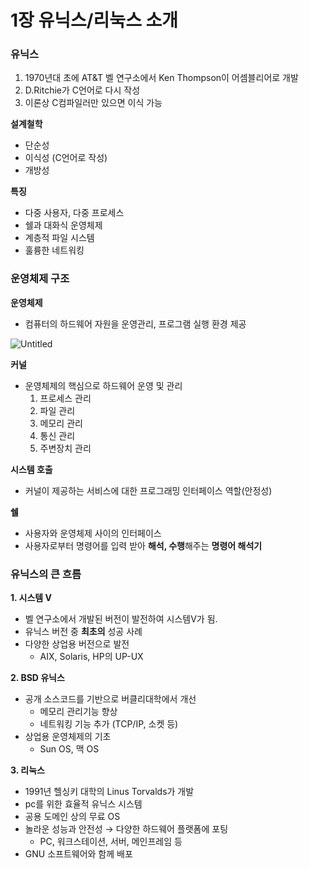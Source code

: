 # 1장 유닉스/리눅스 소개

### 유닉스

1. 1970년대 초에 AT&T 벨 연구소에서 Ken Thompson이 어셈블리어로 개발
2. D.Ritchie가 C언어로 다시 작성
3. 이론상 C컴파일러만 있으면 이식 가능

**설계철학**

- 단순성
- 이식성 (C언어로 작성)
- 개방성

**특징**

- 다중 사용자, 다중 프로세스
- 쉘과 대화식 운영체제
- 계층적 파일 시스템
- 훌륭한 네트워킹

### 운영체제 구조

**운영체제**

- 컴퓨터의 하드웨어 자원을 운영관리, 프로그램 실행 환경 제공

![Untitled](https://user-images.githubusercontent.com/101644572/172170903-024716b8-ffc0-41ef-8f0b-781e6f9a46e9.png)


**커널**

- 운영체제의 핵심으로 하드웨어 운영 및 관리
    1. 프로세스 관리
    2. 파일 관리
    3. 메모리 관리
    4. 통신 관리
    5. 주변장치 관리

**시스템 호출**

- 커널이 제공하는 서비스에 대한 프로그래밍 인터페이스 역할(안정성)

**쉘**

- 사용자와 운영체제 사이의 인터페이스
- 사용자로부터 명령어를 입력 받아 **해석, 수행**해주는 **명령어 해석기**

### 유닉스의 큰 흐름

**1. 시스템 V**

- 벨 연구소에서 개발된 버전이 발전하여 시스템V가 됨.
- 유닉스 버전 중 **최초의** 성공 사례
- 다양한 상업용 버전으로 발전
    - AIX, Solaris, HP의 UP-UX

**2. BSD 유닉스**

- 공개 소스코드를 기반으로 버클리대학에서 개선
    - 메모리 관리기능 향상
    - 네트워킹 기능 추가 (TCP/IP, 소켓 등)
- 상업용 운영체제의 기초
    - Sun OS, 맥 OS

**3. 리눅스**

- 1991년 헬싱키 대학의 Linus Torvalds가 개발
- pc를 위한 효율적 유닉스 시스템
- 공용 도메인 상의 무료 OS
- 놀라운 성능과 안전성 → 다양한 하드웨어 플랫폼에 포팅
    - PC, 워크스테이션, 서버, 메인프레임 등
- GNU 소프트웨어와 함께 배포
